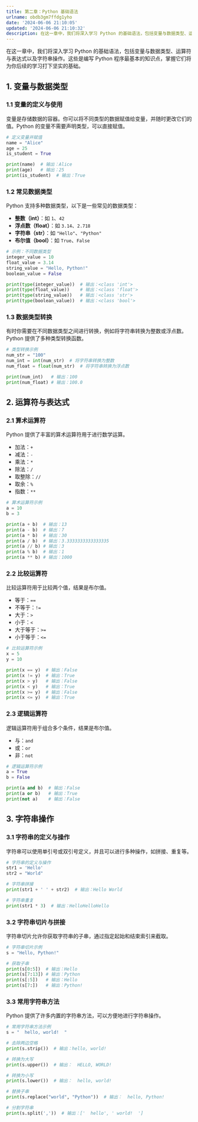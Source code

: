 ```yaml
---
title: 第二章：Python 基础语法
urlname: obdb3gm7ffdg1yho
date: '2024-06-06 21:10:05'
updated: '2024-06-06 21:10:32'
description: 在这一章中，我们将深入学习 Python 的基础语法，包括变量与数据类型、运算符与表达式以及字符串操作。这些是编写 Python 程序最基本的知识点，掌握它们将为你后续的学习打下坚实的基础。1. 变量与数据类型1.1 变量的定义与使用变量是存储数据的容器。你可以将不同类型的数据赋值给变量，并随...
---
```

在这一章中，我们将深入学习 Python 的基础语法，包括变量与数据类型、运算符与表达式以及字符串操作。这些是编写 Python 程序最基本的知识点，掌握它们将为你后续的学习打下坚实的基础。

## 1. 变量与数据类型

### 1.1 变量的定义与使用

变量是存储数据的容器。你可以将不同类型的数据赋值给变量，并随时更改它们的值。Python 的变量不需要声明类型，可以直接赋值。

```python
# 定义变量并赋值
name = "Alice"
age = 25
is_student = True

print(name)  # 输出：Alice
print(age)   # 输出：25
print(is_student)  # 输出：True
```

### 1.2 常见数据类型

Python 支持多种数据类型，以下是一些常见的数据类型：

- **整数（int）**：如 `1`、`42`
- **浮点数（float）**：如 `3.14`、`2.718`
- **字符串（str）**：如 `"Hello"`、`"Python"`
- **布尔值（bool）**：如 `True`、`False`

```python
# 示例：不同数据类型
integer_value = 10
float_value = 3.14
string_value = "Hello, Python!"
boolean_value = False

print(type(integer_value))  # 输出：<class 'int'>
print(type(float_value))    # 输出：<class 'float'>
print(type(string_value))   # 输出：<class 'str'>
print(type(boolean_value))  # 输出：<class 'bool'>
```

### 1.3 数据类型转换

有时你需要在不同数据类型之间进行转换，例如将字符串转换为整数或浮点数。Python 提供了多种类型转换函数。

```python
# 类型转换示例
num_str = "100"
num_int = int(num_str)  # 将字符串转换为整数
num_float = float(num_str)  # 将字符串转换为浮点数

print(num_int)   # 输出：100
print(num_float) # 输出：100.0
```

## 2. 运算符与表达式

### 2.1 算术运算符

Python 提供了丰富的算术运算符用于进行数学运算。

- 加法：`+`
- 减法：`-`
- 乘法：`*`
- 除法：`/`
- 取整除：`//`
- 取余：`%`
- 指数：`**`

```python
# 算术运算符示例
a = 10
b = 3

print(a + b)  # 输出：13
print(a - b)  # 输出：7
print(a * b)  # 输出：30
print(a / b)  # 输出：3.3333333333333335
print(a // b) # 输出：3
print(a % b)  # 输出：1
print(a ** b) # 输出：1000
```

### 2.2 比较运算符

比较运算符用于比较两个值，结果是布尔值。

- 等于：`==`
- 不等于：`!=`
- 大于：`>`
- 小于：`<`
- 大于等于：`>=`
- 小于等于：`<=`

```python
# 比较运算符示例
x = 5
y = 10

print(x == y)  # 输出：False
print(x != y)  # 输出：True
print(x > y)   # 输出：False
print(x < y)   # 输出：True
print(x >= y)  # 输出：False
print(x <= y)  # 输出：True
```

### 2.3 逻辑运算符

逻辑运算符用于组合多个条件，结果是布尔值。

- 与：`and`
- 或：`or`
- 非：`not`

```python
# 逻辑运算符示例
a = True
b = False

print(a and b)  # 输出：False
print(a or b)   # 输出：True
print(not a)    # 输出：False
```

## 3. 字符串操作

### 3.1 字符串的定义与操作

字符串可以使用单引号或双引号定义，并且可以进行多种操作，如拼接、重复等。

```python
# 字符串的定义与操作
str1 = 'Hello'
str2 = "World"

# 字符串拼接
print(str1 + ' ' + str2)  # 输出：Hello World

# 字符串重复
print(str1 * 3)  # 输出：HelloHelloHello
```

### 3.2 字符串切片与拼接

字符串切片允许你获取字符串的子串，通过指定起始和结束索引来截取。

```python
# 字符串切片示例
s = "Hello, Python!"

# 获取子串
print(s[0:5])  # 输出：Hello
print(s[7:13]) # 输出：Python
print(s[:5])   # 输出：Hello
print(s[7:])   # 输出：Python!
```

### 3.3 常用字符串方法

Python 提供了许多内置的字符串方法，可以方便地进行字符串操作。

```python
# 常用字符串方法示例
s = "  hello, world!  "

# 去除两边空格
print(s.strip())  # 输出：hello, world!

# 转换为大写
print(s.upper())  # 输出：  HELLO, WORLD!

# 转换为小写
print(s.lower())  # 输出：  hello, world!

# 替换子串
print(s.replace("world", "Python"))  # 输出：  hello, Python!

# 分割字符串
print(s.split(','))  # 输出：['  hello', ' world!  ']
```

